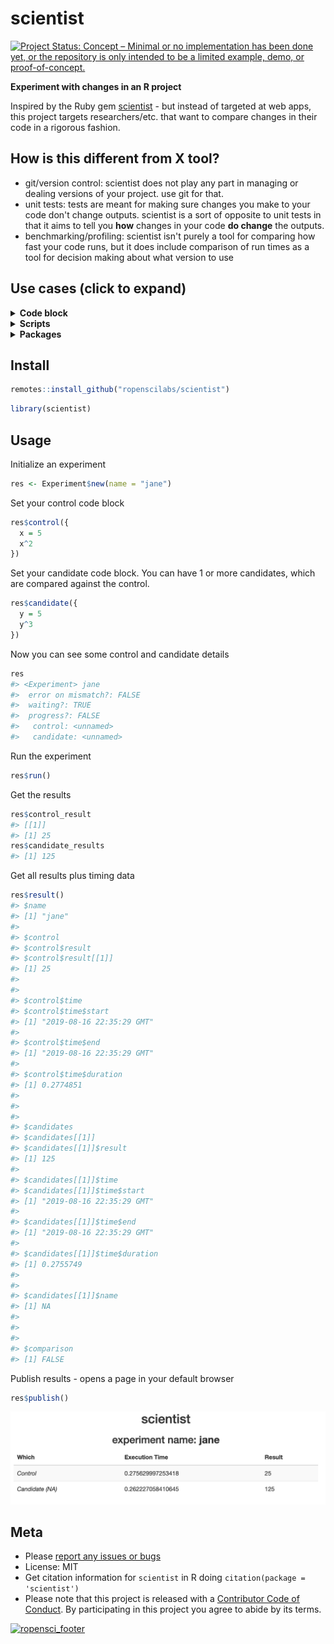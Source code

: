 scientist
=========



[![Project Status: Concept – Minimal or no implementation has been done yet, or the repository is only intended to be a limited example, demo, or proof-of-concept.](https://www.repostatus.org/badges/latest/concept.svg)](https://www.repostatus.org/#concept)

__Experiment with changes in an R project__

Inspired by the Ruby gem [scientist](https://github.com/github/scientist) -
but instead of targeted at web apps, this project targets researchers/etc.
that want to compare changes in their code in a rigorous fashion.

## How is this different from X tool?

* git/version control: scientist does not play any part in managing or
dealing versions of your project. use git for that.
* unit tests: tests are meant for making sure changes you make to your code
don't change outputs. scientist is a sort of opposite to
unit tests in that it aims to tell you **how** changes in your code
**do change** the outputs.
* benchmarking/profiling: scientist isn't purely a tool for comparing how
fast your code runs, but it does include comparison of run times
as a tool for decision making about what version to use

 
## Use cases (click to expand)

<details> <summary><strong>Code block</strong></summary> <p>

You have some code. You want to make a change to the code,
and you have a few different ideas about what you'd like
to do. For example, you want to pre-allocate the size of the
data.frame to see if that saves time.

`scientist` can help you sort out changes by comparing how long
each version takes, and visually diff results.

Using `scientist` you can compare these two functions like:


```r
a <- Experiment$new(name = "compare_code")
a$control(v1 = {
  out <- data.frame(letter = NA_character_, LETTER = NA_character_,
    both = NA_character_, stringsAsFactors = FALSE)
  for (i in 1:26)
    out[i,] <- c(letters[i], LETTERS[i], paste0(letters[i], LETTERS[i]))
  out
})
a$candidate(v2 = {
  out <- data.frame(letter = rep(NA_character_, times = 26),
    LETTER = rep(NA_character_, times = 26),
    both = rep(NA_character_, times = 26),
    stringsAsFactors = FALSE)
  for (i in 1:26)
    out[i,] <- c(letters[i], LETTERS[i], paste0(sample(letters, 1), LETTERS[i]))
  out
})
a
```

Then we can run the "experiment"


```r
a$run()
```

Then compare results


```r
a$diff()
```

![diff_plot](tools/code_block_diff.png)

</p></details>

<details> <summary><strong>Scripts</strong></summary> <p>

You have an R script, let's call it `code.R`. Just as above with the code
example, you want to make a change to the script. Instead of using
code blocks as input, you can use file names.

Using `scientist` you can compare these two functions with:


```r
b <- Experiment$new(name = "compare_scripts")
b$control(file = "code.R")
b$candidate(file = "code_new.R")
```

</p></details>

<details> <summary><strong>Packages</strong></summary> <p>

You have a package, let's call it `foobar`. You want to change a function
in `foobar` called `stuff()`. You can make a new version of that function
called `stuff_new()`.

Using `scientist` you can compare these two functions with:


```r
res <- Experiment$new(name = "compare_stuff")
res$control(stuff(x = 5))
res$candidate(stuff_new(x = 5))
```

</p></details>



## Install


```r
remotes::install_github("ropenscilabs/scientist")
```


```r
library(scientist)
```

## Usage

Initialize an experiment


```r
res <- Experiment$new(name = "jane")
```

Set your control code block


```r
res$control({
  x = 5
  x^2
})
```

Set your candidate code block. You can have 1 or more candidates, which are
compared against the control.


```r
res$candidate({
  y = 5
  y^3
})
```

Now you can see some control and candidate details


```r
res
#> <Experiment> jane
#>  error on mismatch?: FALSE
#>  waiting?: TRUE
#>  progress?: FALSE
#>   control: <unnamed>
#>   candidate: <unnamed>
```

Run the experiment


```r
res$run()
```

Get the results


```r
res$control_result
#> [[1]]
#> [1] 25
res$candidate_results
#> [1] 125
```

Get all results plus timing data


```r
res$result()
#> $name
#> [1] "jane"
#> 
#> $control
#> $control$result
#> $control$result[[1]]
#> [1] 25
#> 
#> 
#> $control$time
#> $control$time$start
#> [1] "2019-08-16 22:35:29 GMT"
#> 
#> $control$time$end
#> [1] "2019-08-16 22:35:29 GMT"
#> 
#> $control$time$duration
#> [1] 0.2774851
#> 
#> 
#> 
#> $candidates
#> $candidates[[1]]
#> $candidates[[1]]$result
#> [1] 125
#> 
#> $candidates[[1]]$time
#> $candidates[[1]]$time$start
#> [1] "2019-08-16 22:35:29 GMT"
#> 
#> $candidates[[1]]$time$end
#> [1] "2019-08-16 22:35:29 GMT"
#> 
#> $candidates[[1]]$time$duration
#> [1] 0.2755749
#> 
#> 
#> $candidates[[1]]$name
#> [1] NA
#> 
#> 
#> 
#> $comparison
#> [1] FALSE
```

Publish results - opens a page in your default browser


```r
res$publish()
```

![img](tools/publish_eg.png)

## Meta

* Please [report any issues or bugs](https://github.com/ropensci/scientist/issues)
* License: MIT
* Get citation information for `scientist` in R doing `citation(package = 'scientist')`
* Please note that this project is released with a [Contributor Code of Conduct][coc]. By participating in this project you agree to abide by its terms.

[![ropensci_footer](https://ropensci.org/public_images/github_footer.png)](https://ropensci.org)


[coc]: https://github.com/ropenscilabs/scientist/blob/master/CODE_OF_CONDUCT.md

